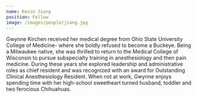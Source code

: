 ```yaml
---
name: Kevin Jiang
position: Fellow
image: /images/people/jiang.jpg
---
```

Gwynne Kirchen received her medical degree from Ohio State University College of Medicine- where she boldly refused to become a Buckeye. Being a Milwaukee native, she was thrilled to return to the Medical College of Wisconsin to pursue subspecialty training in anesthesiology and then pain medicine. During these years she explored leadership and administrative roles as chief resident and was recognized with an award for Outstanding Clinical Anesthesiology Resident. When not at work, Gwynne enjoys spending time with her high-school sweetheart turned husband, toddler and two ferocious Chihuahuas.
